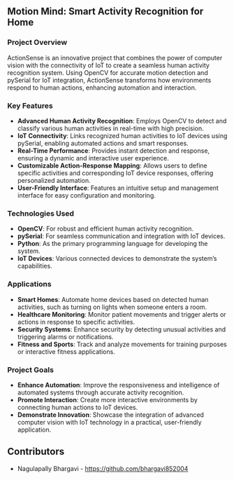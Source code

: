 ## Motion Mind: Smart Activity Recognition for Home

### Project Overview
ActionSense is an innovative project that combines the power of computer vision with the connectivity of IoT to create a seamless human activity recognition system. Using OpenCV for accurate motion detection and pySerial for IoT integration, ActionSense transforms how environments respond to human actions, enhancing automation and interaction.

### Key Features
- **Advanced Human Activity Recognition**: Employs OpenCV to detect and classify various human activities in real-time with high precision.
- **IoT Connectivity**: Links recognized human activities to IoT devices using pySerial, enabling automated actions and smart responses.
- **Real-Time Performance**: Provides instant detection and response, ensuring a dynamic and interactive user experience.
- **Customizable Action-Response Mapping**: Allows users to define specific activities and corresponding IoT device responses, offering personalized automation.
- **User-Friendly Interface**: Features an intuitive setup and management interface for easy configuration and monitoring.

### Technologies Used
- **OpenCV**: For robust and efficient human activity recognition.
- **pySerial**: For seamless communication and integration with IoT devices.
- **Python**: As the primary programming language for developing the system.
- **IoT Devices**: Various connected devices to demonstrate the system’s capabilities.

### Applications
- **Smart Homes**: Automate home devices based on detected human activities, such as turning on lights when someone enters a room.
- **Healthcare Monitoring**: Monitor patient movements and trigger alerts or actions in response to specific activities.
- **Security Systems**: Enhance security by detecting unusual activities and triggering alarms or notifications.
- **Fitness and Sports**: Track and analyze movements for training purposes or interactive fitness applications.

### Project Goals
- **Enhance Automation**: Improve the responsiveness and intelligence of automated systems through accurate activity recognition.
- **Promote Interaction**: Create more interactive environments by connecting human actions to IoT devices.
- **Demonstrate Innovation**: Showcase the integration of advanced computer vision with IoT technology in a practical, user-friendly application.

 ## Contributors

- Nagulapally Bhargavi - https://github.com/bhargavi852004

